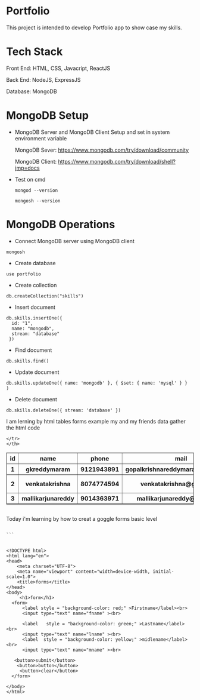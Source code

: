 # Portfolio
This project is intended to develop Portfolio app to show case my skills.

# Tech Stack
Front End: HTML, CSS, Javacript, ReactJS

Back End: NodeJS, ExpressJS

Database: MongoDB

# MongoDB Setup
* MongoDB Server and MongoDB Client Setup and set in system environment variable

  MongoDB Sever: https://www.mongodb.com/try/download/community

  MongoDB Client: https://www.mongodb.com/try/download/shell?jmp=docs
* Test on cmd
  ```
  mongod --version
  ```
  ```
  mongosh --version
  ```
# MongoDB Operations
* Connect MongoDB server using MongoDB client
```
mongosh
```
* Create database
```
use portfolio
```
* Create collection
```
db.createCollection("skills")
```
* Insert document
```
db.skills.insertOne({
  id: "1",
  name: "mongodb",
  stream: "database"
 })
```
* Find document
```
db.skills.find()
```
* Update document
```
db.skills.updateOne({ name: 'mongodb' }, { $set: { name: 'mysql' } }
)
```
* Delete document
```
db.skills.deleteOne({ stream: 'database' })

```

I am lerning  by html tables forms
example my and my friends data gather the html code 
<!DOCTYPE html>
<html lang="en">
<head>
    <meta charset="UTF-8">
    <meta name="viewport" content="width=device-width, initial-scale=1.0">
    <title>table</title>
</head>
<body>

 <table  border = "1">
    <th>id</th>
    <th>name</th>
    <th>phone</th>
    <th>mail</th>
    <th>address</th>
  <tr>
    <th>1</th>
    <th>gkreddymaram</th>
    <th>9121943891</th>
    <th>gopalkrishnareddymaram@gmail.com</th>
    <th>tellabadu</th>

</tr>
   <tr>
    <th>2</th>
    <th>venkatakrishna</th>
    <th>8074774594</th>
    <th>venkatakrishna@gmail.com</th>
    <th>west kombalapadu</th>

</tr>
        <tr>
    <th>3</th>
    <th>mallikarjunareddy</th>
    <th> 9014363971 </th>
    <th>mallikarjunareddy@gmail.com</th>
    <th>donakonda</th>

</tr>
    
    </tr>
    </th>
 </table>
    
    
</body>
</html>

```
```
Today i'm learning by how to creat a goggle forms basic level
````

```


<!DOCTYPE html>
<html lang="en">
<head>
    <meta charset="UTF-8">
    <meta name="viewport" content="width=device-width, initial-scale=1.0">
    <title>forms</title>
</head>
<body>
     <h1>form</h1>
  <form>
      <label style = "background-color: red;" >Firstname</label><br>
      <input type="text" name="fname" ><br>
  
      <label   style = "background-color: green;" >Lastname</label><br>
      <input type="text" name="lname" ><br>
      <label  style = "background-color: yellow;" >midlename</label><br>
      <input type="text" name="mname" ><br>
      
   <button>submit</button>
    <button>button</button>
     <button>clear</button>
  </form> 
        
</body>
</html>


